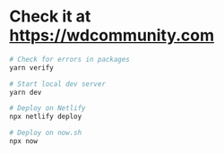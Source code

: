 # Check it at https://wdcommunity.com


```bash
# Check for errors in packages
yarn verify

# Start local dev server
yarn dev

# Deploy on Netlify
npx netlify deploy

# Deploy on now.sh
npx now
```

